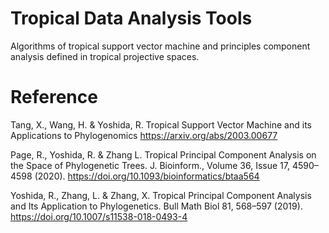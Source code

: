 # Tropical Data Analysis Tools
Algorithms of tropical support vector machine and principles component analysis defined in tropical projective spaces.

# Reference 
Tang, X., Wang, H. & Yoshida, R. Tropical Support Vector Machine and its Applications to Phylogenomics https://arxiv.org/abs/2003.00677

Page, R., Yoshida, R. & Zhang L. Tropical Principal Component Analysis on the Space of Phylogenetic Trees. J. Bioinform., Volume 36, Issue 17, 4590–4598 (2020). https://doi.org/10.1093/bioinformatics/btaa564

Yoshida, R., Zhang, L. & Zhang, X. Tropical Principal Component Analysis and Its Application to Phylogenetics. Bull Math Biol 81, 568–597 (2019). https://doi.org/10.1007/s11538-018-0493-4
